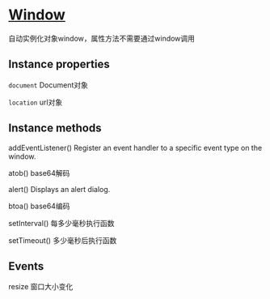# [Window](https://developer.mozilla.org/en-US/docs/Web/API/Window)

自动实例化对象window，属性方法不需要通过window调用

## Instance properties

`document` Document对象

`location` url对象

## Instance methods

addEventListener() Register an event handler to a specific event type on the window.

atob() base64解码

alert() Displays an alert dialog.

btoa() base64编码

setInterval() 每多少毫秒执行函数

setTimeout() 多少毫秒后执行函数

## Events

resize 窗口大小变化
